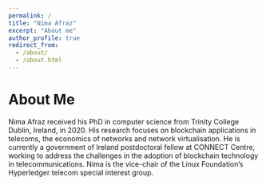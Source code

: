 ```yaml
---
permalink: /
title: "Nima Afraz"
excerpt: "About me"
author_profile: true
redirect_from: 
  - /about/
  - /about.html
---
```

About Me
======
Nima Afraz received his PhD in computer science from Trinity College Dublin, Ireland, in 2020. His research focuses on blockchain applications in telecoms, the economics of networks and network virtualisation. He is currently a government of Ireland postdoctoral fellow at CONNECT Centre, working to address the challenges in the adoption of blockchain technology in telecommunications. Nima is the vice-chair of the Linux Foundation’s Hyperledger telecom special interest group.
